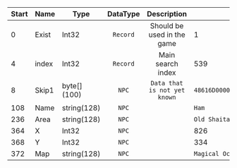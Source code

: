 |Start|Name|Type|DataType|Description|Example|
|---|---|---|:---:|:---:|---|
|0|Exist|Int32|`Record`|Should be used in the game|1|
|4|index|Int32|`Record`|Main search index|539|
|8|Skip1|byte[] (100)|`NPC`|`Data that is not yet known`|`48616D00000000000000000000000000000000000000000000000000000000000000000000000000000000000000000000000000000000000000000000000000000000000000000000000000010000000000000000000000000000001B02000000000000`|
|108|Name|string(128)|`NPC`||`Ham`|
|236|Area|string(128)|`NPC`||`Old Shaitan City`|
|364|X|Int32|`NPC`||826|
|368|Y|Int32|`NPC`||334|
|372|Map|string(128)|`NPC`||`Magical Ocean`|
